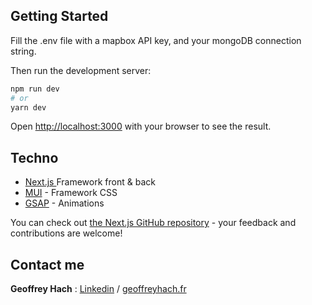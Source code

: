 ## Getting Started

Fill the .env file with a mapbox API key, and your mongoDB connection string.

Then run the development server:

```bash
npm run dev
# or
yarn dev
```

Open [http://localhost:3000](http://localhost:3000) with your browser to see the result.

## Techno

-   [Next.js ](https://nextjs.org/) Framework front & back
-   [MUI](https://mui.com/) - Framework CSS
-   [GSAP](https://greensock.com/gsap/) - Animations

You can check out [the Next.js GitHub repository](https://github.com/vercel/next.js/) - your feedback and contributions are welcome!

## Contact me

**Geoffrey Hach** : [Linkedin](https://www.linkedin.com/in/hachgeoffrey/) / [geoffreyhach.fr](https://www.geoffreyhach.fr/)
